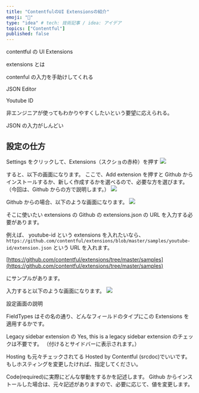```yaml
---
title: "ContentfulのUI Extensionsの紹介"
emoji: "💭"
type: "idea" # tech: 技術記事 / idea: アイデア
topics: ["Contentful"]
published: false
---
```


contentful の UI Extensions

extensions とは

contenful の入力を手助けしてくれる

JSON Editor

Youtube ID

非エンジニアが使ってもわかりやすくしたいという要望に応えられる。

JSON の入力がしんどい

## 設定の仕方

Settings をクリックして、Extensions（スクショの赤枠）を押す
![](https://storage.googleapis.com/zenn-user-upload/5f4c9daa4000-20220106.png)

すると、以下の画面になります。
ここで、Add extension を押すと Github からインストールするか、新しく作成するかを選べるので、必要な方を選びます。（今回は、Github からの方で説明します。）
![](https://storage.googleapis.com/zenn-user-upload/b5e5b225928b-20220106.png)

Github からの場合、以下のような画面になります。
![](https://storage.googleapis.com/zenn-user-upload/6431119ac555-20220107.png)

そこに使いたい extensions の Github の extensions.json の URL を入力する必要があります。

例えば、
youtube-id という extensions を入れたいなら、
`https://github.com/contentful/extensions/blob/master/samples/youtube-id/extension.json`
という URL を入れます。

[https://github.com/contentful/extensions/tree/master/samples](https://github.com/contentful/extensions/tree/master/samples)

にサンプルがあります。

入力すると以下のような画面になります。
![](https://storage.googleapis.com/zenn-user-upload/28795cc9d6fa-20220107.png)

設定画面の説明

FieldTypes はその名の通り、どんなフィールドのタイプにこの Extensions を適用するかです。

Legacy sidebar extension の Yes, this is a legacy sidebar extension のチェックは不要です。
（付けるとサイドバーに表示されます。）

Hosting も元々チェックされてる Hosted by Contentful (srcdoc)でいいです。
もしホスティングを変更したければ、指定してください。

Code(required)に実際にどんな挙動をするかを記述します。
Github からインストールした場合は、元々記述がありますので、必要に応じて、値を変更します。
